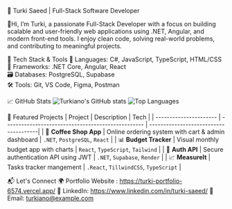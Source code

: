 🚀 Turki Saeed | Full-Stack Software Developer

  👋Hi, I’m Turki, a passionate Full-Stack Developer with a focus on building scalable and user-friendly web applications using .NET, Angular, and modern front-end tools. I enjoy clean code, solving real-world problems, and contributing to meaningful projects.

🔧 Tech Stack & Tools
    🧠 Languages: C#, JavaScript, TypeScript, HTML/CSS  
    🧰 Frameworks: .NET Core, Angular, React  
    🗃️ Databases: PostgreSQL, Supabase  
    🛠️ Tools: Git, VS Code, Figma, Postman  

📈 GitHub Stats
![Turkiano's GitHub stats](https://github-readme-stats.vercel.app/api?username=turkiano&show_icons=true&theme=radical)
![Top Languages](https://github-readme-stats.vercel.app/api/top-langs/?username=turkiano&layout=compact&theme=radical)

🧩 Featured Projects
| Project                | Description                                         | Tech                                  |
| ---------------------- | --------------------------------------------------  | --------------------------------------|
| 🛒 **Coffee Shop App** | Online ordering system with cart & admin dashboard | `.NET`, `PostgreSQL`, `React`         |
| 📊 **Budget Tracker**  | Visual monthly budget app with charts              | `React`, `TypeScript`, `Tailwind`     |
| 🔐 **Auth API**        | Secure authentication API using JWT                | `.NET`, `Supabase`, `Render`          |
| 📈 **MeasureIt**       | Tasks tracker mangement                            | `.React`, `TillwindCSS`, `TypeScript` |



📬 Let's Connect
🌍 Portfolio Website : https://turki-portfolio-6574.vercel.app/
💼 LinkedIn: https://www.linkedin.com/in/turki-saeed/
📧 Email: turkiano@example.com
<!---
Turkiano/Turkiano is a ✨ special ✨ repository because its `README.md` (this file) appears on your GitHub profile.
You can click the Preview link to take a look at your changes.
--->
